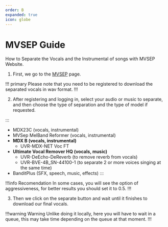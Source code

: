 ```yaml
---
order: B
expanded: true
icon: globe
---
```


# MVSEP Guide

How to Separate the Vocals and the Instrumental of songs with MVSEP Website.

1. First, we go to the [MVSEP](https://mvsep.com/es) page.

!!! primary Please note that you need to be registered to download the separated vocals in wav format.
!!!

2. After registering and logging in, select your audio or music to separate, and then choose the type of separation and the type of model if requested.

:::
- MDX23C (vocals, instrumental)
- MVSep MelBand Reformer (vocals, instrumental)
- **MDX B (vocals, instrumental)** 
  - UVR-MDX-NET Voc FT
- **Ultimate Vocal Remover HQ (vocals, music)**
  - UVR-DeEcho-DeReverb (to remove reverb from vocals)
  - UVR-BVE-4B_SN-44100-1 (to separate 2 or more voices singing at the same time)
- BanditPlus (SFX, speech, music, effects)
:::

!!!info Recomendation
In some cases, you will see the option of aggressiveness, for better results you should set it to 0.5.
!!!

3. Then we click on the separate button and wait until it finishes to download our final vocals.

!!!warning Warning
Unlike doing it locally, here you will have to wait in a queue, this may take time depending on the queue at that moment.
!!!

